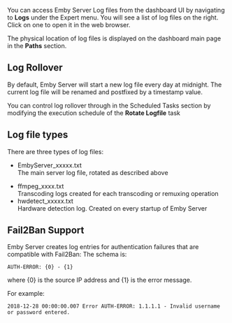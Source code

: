 You can access Emby Server Log files from the dashboard UI by navigating to **Logs** under the Expert menu.  You will see a list of log files on the right.  Click on one to open it in the web browser.

The physical location of log files is displayed on the dashboard main page in the **Paths** section.

## Log Rollover
By default, Emby Server will start a new log file every day at midnight. The current log file will be renamed and postfixed by a timestamp value.

You can control log rollover through in the Scheduled Tasks section by modifying the execution schedule of the **Rotate Logfile** task

## Log file types

There are three types of log files:
- EmbyServer_xxxxx.txt  
The main server log file, rotated as described above
* ffmpeg_xxxx.txt  
Transcoding logs created for each transcoding or remuxing operation
* hwdetect_xxxxx.txt  
Hardware detection log. Created on every startup of Emby Server

## Fail2Ban Support

Emby Server creates log entries for authentication failures that are compatible with Fail2Ban:
The schema is:

```
AUTH-ERROR: {0} - {1}
```
where {0} is the source IP address and {1} is the error message.


For example:
```
2018-12-28 00:00:00.007 Error AUTH-ERROR: 1.1.1.1 - Invalid username or password entered.
```
